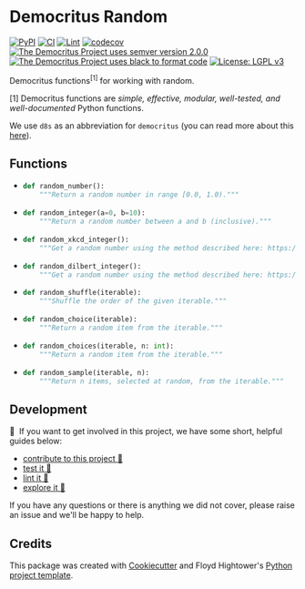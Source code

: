 # Democritus Random

[![PyPI](https://img.shields.io/pypi/v/d8s-random.svg)](https://pypi.python.org/pypi/d8s-random)
[![CI](https://github.com/democritus-project/d8s-random/workflows/CI/badge.svg)](https://github.com/democritus-project/d8s-random/actions)
[![Lint](https://github.com/democritus-project/d8s-random/workflows/Lint/badge.svg)](https://github.com/democritus-project/d8s-random/actions)
[![codecov](https://codecov.io/gh/democritus-project/d8s-random/branch/main/graph/badge.svg?token=V0WOIXRGMM)](https://codecov.io/gh/democritus-project/d8s-random)
[![The Democritus Project uses semver version 2.0.0](https://img.shields.io/badge/-semver%20v2.0.0-22bfda)](https://semver.org/spec/v2.0.0.html)
[![The Democritus Project uses black to format code](https://img.shields.io/badge/code%20style-black-000000.svg)](https://github.com/psf/black)
[![License: LGPL v3](https://img.shields.io/badge/License-LGPL%20v3-blue.svg)](https://choosealicense.com/licenses/lgpl-3.0/)

Democritus functions<sup>[1]</sup> for working with random.

[1] Democritus functions are <i>simple, effective, modular, well-tested, and well-documented</i> Python functions.

We use `d8s` as an abbreviation for `democritus` (you can read more about this [here](https://github.com/democritus-project/roadmap#what-is-d8s)).

## Functions

  - ```python
    def random_number():
        """Return a random number in range [0.0, 1.0)."""
    ```
  - ```python
    def random_integer(a=0, b=10):
        """Return a random number between a and b (inclusive)."""
    ```
  - ```python
    def random_xkcd_integer():
        """Get a random number using the method described here: https://xkcd.com/221/."""
    ```
  - ```python
    def random_dilbert_integer():
        """Get a random number using the method described here: https://dilbert.com/strip/2001-10-25c."""
    ```
  - ```python
    def random_shuffle(iterable):
        """Shuffle the order of the given iterable."""
    ```
  - ```python
    def random_choice(iterable):
        """Return a random item from the iterable."""
    ```
  - ```python
    def random_choices(iterable, n: int):
        """Return a random item from the iterable."""
    ```
  - ```python
    def random_sample(iterable, n):
        """Return n items, selected at random, from the iterable."""
    ```

## Development

👋 &nbsp;If you want to get involved in this project, we have some short, helpful guides below:

- [contribute to this project 🥇][contributing]
- [test it 🧪][local-dev]
- [lint it 🧹][local-dev]
- [explore it 🔭][local-dev]

If you have any questions or there is anything we did not cover, please raise an issue and we'll be happy to help.

## Credits

This package was created with [Cookiecutter](https://github.com/audreyr/cookiecutter) and Floyd Hightower's [Python project template](https://github.com/fhightower-templates/python-project-template).

[contributing]: https://github.com/democritus-project/.github/blob/main/CONTRIBUTING.md#contributing-a-pr-
[local-dev]: https://github.com/democritus-project/.github/blob/main/CONTRIBUTING.md#local-development-
